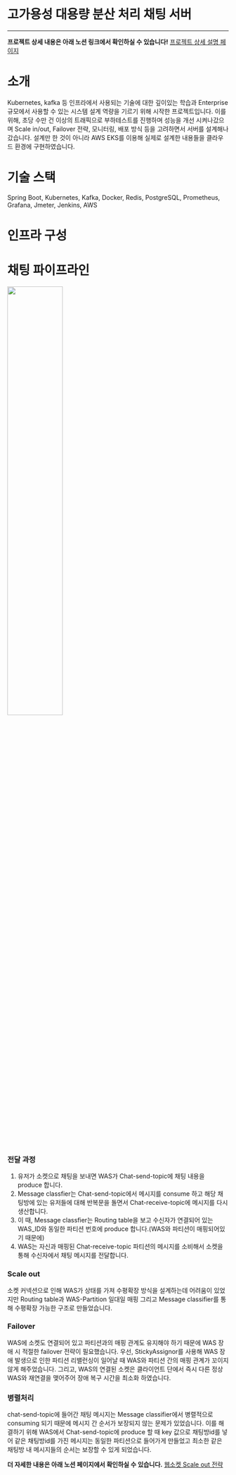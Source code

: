 # 고가용성 대용량 분산 처리 채팅 서버
---

**프로젝트 상세 내용은 아래 노션 링크에서 확인하실 수 있습니다!**
[프로젝트 상세 설명 페이지](https://www.notion.so/301174044fb84971a134f8b817d9ade9?pvs=21)

# 소개

Kubernetes, kafka 등 인프라에서 사용되는 기술에 대한 깊이있는 학습과 Enterprise 규모에서 사용할 수 있는 시스템 설계 역량을 기르기 위해 시작한 프로젝트입니다.
이를 위해, 초당 수만 건 이상의 트래픽으로 부하테스트를 진행하며 성능을 개선 시켜나갔으며 Scale in/out, Failover 전략, 모니터링, 배포 방식 등을 고려하면서 서버를 설계해나갔습니다. 설계만 한 것이 아니라 AWS EKS를 이용해 실제로 설계한 내용들을 클라우드 환경에 구현하였습니다.

# 기술 스택

Spring Boot, Kubernetes, Kafka, Docker, Redis, PostgreSQL, Prometheus, Grafana, Jmeter, Jenkins, AWS

# 인프라 구성

# 채팅 파이프라인

<img src="https://chat-practice-image.s3.ap-northeast-2.amazonaws.com/%E1%84%8B%E1%85%B0%E1%86%B8%E1%84%89%E1%85%A9%E1%84%8F%E1%85%A6%E1%86%BA+%E1%84%86%E1%85%AE%E1%86%AB%E1%84%8C%E1%85%A6+%E1%84%92%E1%85%A2%E1%84%80%E1%85%A7%E1%86%AF%E1%84%83%E1%85%AC%E1%86%AB+%E1%84%80%E1%85%AE%E1%84%8C%E1%85%A9(%E1%84%86%E1%85%A2%E1%84%91%E1%85%B5%E1%86%BC%E1%84%90%E1%85%A6%E1%84%8B%E1%85%B5%E1%84%87%E1%85%B3%E1%86%AF+%E1%84%87%E1%85%A1%E1%86%BC%E1%84%89%E1%85%B5%E1%86%A8)+(1).jpg"  width="50%" height="50%"/>

### 전달 과정

1. 유저가 소켓으로 채팅을 보내면 WAS가 Chat-send-topic에 채팅 내용을 produce 합니다.
2. Message classfier는 Chat-send-topic에서 메시지를 consume 하고 해당 채팅방에 있는 유저들에 대해 반복문을 돌면서 Chat-receive-topic에 메시지를 다시 생산합니다.
3. 이 때, Message classfier는 Routing table을 보고 수신자가 연결되어 있는 WAS_ID와 동일한 파티션 번호에 produce 합니다.(WAS와 파티션이 매핑되어있기 때문에)
4. WAS는 자신과 매핑된 Chat-receive-topic 파티션의 메시지를 소비해서 소켓을 통해 수신자에서 채팅 메시지를 전달합니다.

### Scale out

소켓 커넥션으로 인해 WAS가 상태를 가져 수평확장 방식을 설계하는데 어려움이 있었지만
Routing table과 WAS-Partition 일대일 매핑 그리고 Message classifier를 통해 수평확장 가능한 구조로 만들었습니다.

### Failover

WAS에 소켓도 연결되어 있고 파티션과의 매핑 관계도 유지해야 하기 때문에 WAS 장애 시 적절한 failover 전략이 필요했습니다. 우선, StickyAssignor를 사용해 WAS 장애 발생으로 인한 파티션 리밸런싱이 일어날 때 WAS와 파티션 간의 매핑 관계가 꼬이지 않게 해주었습니다. 그리고, WAS의 연결된 소켓은 클라이언트 단에서 즉시 다른 정상 WAS와 재연결을 맺어주어 장애 복구 시간을 최소화 하였습니다.

### 병렬처리

chat-send-topic에 들어간 채팅 메시지는 Message classifier에서 병렬적으로 consuming 되기 때문에 메시지 간 순서가 보장되지 않는 문제가 있었습니다. 이를 해결하기 위해 WAS에서 Chat-send-topic에 produce 할 때 key 값으로 채팅방id를 넣어 같은 채팅방id를 가진 메시지는 동일한 파티션으로 들어가게 만들었고 최소한 같은 채팅방 내 메시지들의 순서는 보장할 수 있게 되었습니다.

**더 자세한 내용은 아래 노션 페이지에서 확인하실 수 있습니다.**
[웹소켓 Scale out 전략](https://www.notion.so/Scale-out-8d9fcc178d72470bbaac325fbc446d10?pvs=21)
